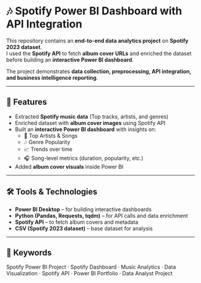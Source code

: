 # 🎶 Spotify Power BI Dashboard with API Integration  

This repository contains an **end-to-end data analytics project** on **Spotify 2023 dataset**.  
I used the **Spotify API** to fetch **album cover URLs** and enriched the dataset before building an **interactive Power BI dashboard**.  

The project demonstrates **data collection, preprocessing, API integration, and business intelligence reporting**.  

---

## 🚀 Features
- Extracted **Spotify music data** (Top tracks, artists, and genres)  
- Enriched dataset with **album cover images** using Spotify API  
- Built an **interactive Power BI dashboard** with insights on:  
  - 🎤 Top Artists & Songs  
  - 🎶 Genre Popularity  
  - 📈 Trends over time  
  - 🎧 Song-level metrics (duration, popularity, etc.)  
- Added **album cover visuals** inside Power BI  

---

## 🛠️ Tools & Technologies
- **Power BI Desktop** – for building interactive dashboards  
- **Python (Pandas, Requests, tqdm)** – for API calls and data enrichment  
- **Spotify API** – to fetch album covers and metadata  
- **CSV (Spotify 2023 dataset)** – base dataset for analysis  

---
## 🔑 Keywords
Spotify Power BI Project · Spotify Dashboard · Music Analytics · Data Visualization · Spotify API · Power BI Portfolio · Data Analyst Project

